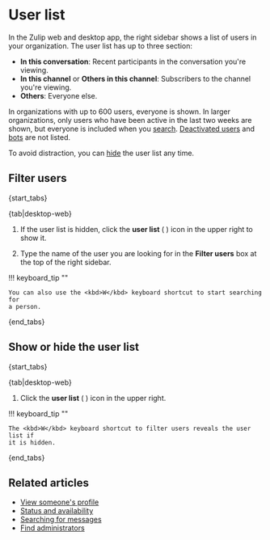 # User list

In the Zulip web and desktop app, the right sidebar shows a list of users in
your organization. The user list has up to three section:

- **In this conversation**: Recent participants in the conversation you're viewing.
- **In this channel** or **Others in this channel**: Subscribers to the channel you're viewing.
- **Others**: Everyone else.

In organizations with up to 600 users, everyone is shown. In larger
organizations, only users who have been active in the last two weeks are shown,
but everyone is included when you [search](#filter-users).
[Deactivated users](/help/deactivate-or-reactivate-a-user) and
[bots](/help/bots-overview) are not listed.

To avoid distraction, you can [hide](#show-or-hide-the-user-list) the user list
any time.

## Filter users

{start_tabs}

{tab|desktop-web}

1. If the user list is hidden, click the **user list** (<i class="zulip-icon
   zulip-icon-triple-users"></i> ) icon in the upper right to show it.

1. Type the name of the user you are looking for in the **Filter users** box at
   the top of the right sidebar.

!!! keyboard_tip ""

    You can also use the <kbd>W</kbd> keyboard shortcut to start searching for
    a person.

{end_tabs}

## Show or hide the user list

{start_tabs}

{tab|desktop-web}

1. Click the **user list** (<i class="zulip-icon zulip-icon-triple-users"></i>
) icon in the upper right.

!!! keyboard_tip ""

    The <kbd>W</kbd> keyboard shortcut to filter users reveals the user list if
    it is hidden.

{end_tabs}

## Related articles

- [View someone's profile](/help/view-someones-profile)
- [Status and availability](/help/status-and-availability)
- [Searching for messages](/help/search-for-messages)
- [Find administrators](/help/find-administrators)
